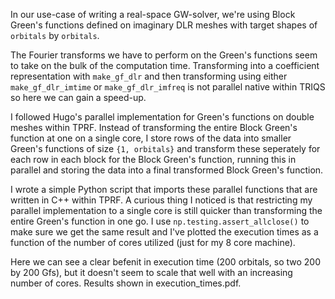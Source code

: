 In our use-case of writing a real-space GW-solver, we're using Block Green's functions defined on imaginary DLR meshes with target shapes of `orbitals` by `orbitals`.

The Fourier transforms we have to perform on the Green's functions seem to take on the bulk of the computation time. Transforming into a coefficient representation with `make_gf_dlr` and then transforming using either `make_gf_dlr_imtime` or `make_gf_dlr_imfreq` is not parallel native within TRIQS so here we can gain a speed-up.

I followed Hugo's parallel implementation for Green's functions on double meshes within TPRF. Instead of transforming the entire Block Green's function at one on a single core, I store rows of the data into smaller Green's functions of size `{1, orbitals}` and transform these seperately for each row in each block for the Block Green's function, running this in parallel and storing the data into a final transformed Block Green's function.

I wrote a simple Python script that imports these parallel functions that are written in C++ within TPRF. A curious thing I noticed is that restricting my parallel implementation to a single core is still quicker than transforming the entire Green's function in one go. I use `np.testing.assert_allclose()` to make sure we get the same result and I've plotted the execution times as a function of the number of cores utilized (just for my 8 core machine).

Here we can see a clear befenit in execution time (200 orbitals, so two 200 by 200 Gfs), but it doesn't seem to scale that well with an increasing number of cores. Results shown in execution_times.pdf.

